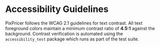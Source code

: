 <!--
Copyright (c) 2025 Shopping Bill App Project
SPDX-License-Identifier: MIT
-->
# Accessibility Guidelines

PixPricer follows the WCAG 2.1 guidelines for text contrast. All text
foreground colors maintain a minimum contrast ratio of **4.5:1** against
the background. Contrast verification is automated using the
`accessibility_test` package which runs as part of the test suite.
